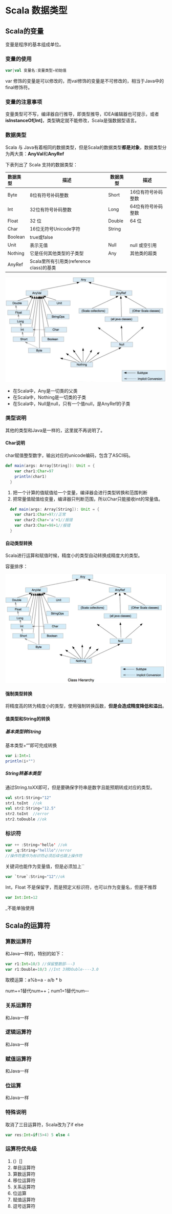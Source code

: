 # Scala 数据类型

## Scala的变量

变量是程序的基本组成单位。

### 变量的使用

```scala
var|val 变量名:变量类型=初始值
```

var 修饰的变量是可以修改的，而val修饰的变量是不可修改的，相当于Java中的final修饰符。

### 变量的注意事项

变量类型可不写，编译器自行推导，即类型推导，IDEA编辑器也可提示，或者**isInstanceOf[Int]**，类型确定就不能修改，Scala是强数据型语言。

### 数据类型

Scala 与 Java有着相同的数据类型，但是Scala的数据类型**都是对象**，数据类型分为两大类：**AnyVal**和**AnyRef**

下表列出了 Scala 支持的数据类型：

| **数据类型** | **描述**                                 | 数据类型 | 描述               |
| :----------- | ---------------------------------------- | -------- | ------------------ |
| Byte         | 8位有符号补码整数                        | Short    | 16位有符号补码整数 |
| Int          | 32位有符号补码整数                       | Long     | 64位有符号补码整数 |
| Float        | 32 位                                    | Double   | 64 位              |
| Char         | 16位无符号Unicode字符                    | String   |                    |
| Boolean      | true或false                              |          |                    |
| Unit         | 表示无值                                 | Null     | null 或空引用      |
| Nothing      | 它是任何其他类型的子类型                 | Any      | 其他类的超类       |
| AnyRef       | Scala里所有引用类(reference class)的基类 |          |                    |

![数据类型](assets/20190402192632.png)

- 在Scala中，Any是一切类的父类
- 在Scala中，Nothing是一切类的子类
- 在Scala中，Null是null，只有一个值null，是AnyRef的子类

### 类型说明

其他的类型和Java是一样的，这里就不再说明了。

#### Char说明

char赋值整型数字，输出对应的unicode编码，包含了ASCII码。

```scala
def main(args: Array[String]): Unit = {
    var char1:Char=97
    println(char1)
  }
```

1. 把一个计算的值赋值给一个变量，编译器会进行类型转换和范围判断
2. 把常量值赋值给变量，编译器只判断范围，所以Char只能接收int的常量值。

```scala
  def main(args: Array[String]): Unit = {
    var char1:Char=97//正常
    var char2:Char='a'+1//报错
    var char3:Char=98+1//报错
  }
```

#### 自动类型转换

Scala进行运算和赋值时候，精度小的类型自动转换成精度大的类型。

容量排序：

![](assets/20190320192444.png)

#### 强制类型转换

将精度高的转为精度小的类型，使用强制转换函数，**但是会造成精度降低和溢出**。

#### 值类型和String的转换

##### 基本类型转String

基本类型+“”即可完成转换

```scala
var i:Int=1
println(i+"")
```

##### String转基本类型

通过String.toXX即可，但是要确保字符串是数字且能预期转成对应的类型。

```scala
val str1:String="12"
str1.toInt  //ok
val str2:String="12.5"
str2.toInt  //error
str2.toDouble //ok
```

### 标识符

```scala
var ++ :String='hello' //ok
var _q:String="helllo"//error 
//操作符要作为标识符必须后续也跟上操作符
```

关键词也能作为变量值，但是必须加上``

```scala
var `true`:String="12"//ok
```

Int，Float 不是保留字，而是预定义标识符，也可以作为变量名，但是不推荐

```scala
var Int:Int=12
```

_不能单独使用

## Scala的运算符

### 算数运算符

和Java一样的，特别的如下：

```scala
var r1:Int=10/3 //保留整数部---3
var r1:Double=10/3 //Int 3转DOuble----3.0
```

取模运算：a%b=a - a/b * b

num+=1替代num++；num1=1替代num–-

### 关系运算符

和Java一样

### 逻辑运算符

和Java一样

### 赋值运算符

和Java一样

### 位运算

和Java一样

### 特殊说明

取消了三目运算符，Scala改为了if else

```scala
var res:Int=if(5>4) 5 else 4
```

### 运算符优先级

1. (）[]
2. 单目运算符
3. 算数运算符
4. 移位运算符
5. 关系运算符
6. 位运算
7. 赋值运算符
8. 逗号运算符

